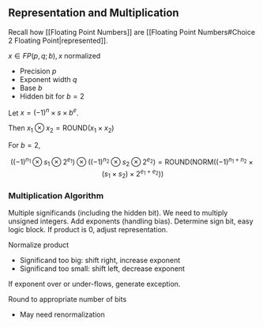 ## Representation and Multiplication

Recall how [[Floating Point Numbers]] are [[Floating Point Numbers#Choice 2 Floating Point|represented]].

$x\in FP(p,q;b),x\text{ normalized}$
- Precision $p$
- Exponent width $q$
- Base $b$
- Hidden bit for $b = 2$

Let $x=(-1)^n\times s\times b^e$.

Then $x_{1} \otimes x_{2}=\text{ROUND}(x_{1}\times x_{2})$

For $b = 2$,

$$
((-1)^{n_{1}} \otimes s_{1} \otimes 2^{e_{1}}) \otimes ((-1)^{n_{2}} \otimes s_{2} \otimes 2^{e_{2}})=\text{ROUND}(\text{NORM}((-1)^{n_{1}+n_{2}}\times(s_{1}\times s_{2})\times 2^{e_{1}+e_{2}}))
$$

### Multiplication Algorithm

Multiple significands (including the hidden bit). 
We need to multiply unsigned integers. 
Add exponents (handling bias). 
Determine sign bit, easy logic block. 
If product is 0, adjust representation.

Normalize product
- Significand too big: shift right, increase exponent
- Significand too small: shift left, decrease exponent

If exponent over or under-flows, generate exception.

Round to appropriate number of bits
- May need renormalization

